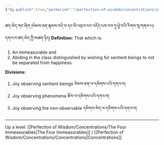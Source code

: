 ```yaml
---
{"dg-publish":true,"permalink":"/perfection-of-wisdom/concentrations/immeasurable-joy/"}
---
```


ཚད་མེད་གང་ཞིག །སེམས་ཅན་རྣམས་བདེ་བ་དང་མི་འབྲལ་བར་འདོད་པས་རབ་ཏུ་ཕྱེ་བའི་རིགས་སུ་གནས་པ། དགའ་བ་ཚད་མེད་ཀྱི་མཚན་ཉིད།
**Definition:** That which is:
1. An immeasurable and
2. Abiding in the class distinguished by wishing for sentient beings to not be separated from happiness.

**Divisions:**
1. Joy observing sentient beings སེམས་ཅན་ལ་དམིགས་པའི་དགའ་བ།
2. Joy observing phenomena ཆོས་ལ་དམིགས་པའི་དགའ་བ།
3. Joy observing the non-observable དམིགས་མེད་ལ་དམིགས་པའི་དགའ་བ།


---
Up a level: [[Perfection of Wisdom/Concentrations/The Four Immeasurables\|The Four Immeasurables]] / [[Perfection of Wisdom/Concentrations/Concentrations\|Concentrations]]
